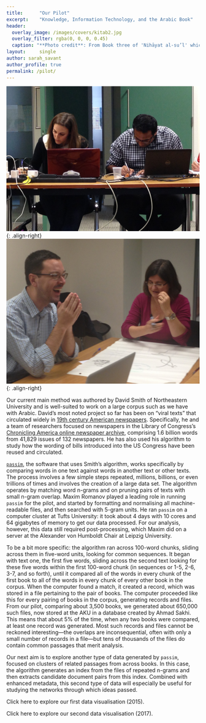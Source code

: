 ```yaml
---
title:		"Our Pilot"
excerpt:	"Knowledge, Information Technology, and the Arabic Book"
header:
  overlay_image: /images/covers/kitab2.jpg
  overlay_filter: rgba(0, 0, 0, 0.45)
  caption: "**Photo credit**: From Book three of 'Nihāyat al-su’l' which gives instructions on using lances. Dated 773/1371 (Add. MS. 18866, f. 113r)"
layout:		single
author: sarah_savant
author_profile: true
permalink: /pilot/
---
```


![image-right](/images/kitab/photo01.jpg){: .align-right}
![image-right](/images/kitab/photo02.jpg){: .align-right}

Our current main method was authored by David Smith of Northeastern University and is well-suited to work on a large corpus such as we have with Arabic. David’s most noted project so far has been on “viral texts” that circulated widely in [19th century American newspapers](https://viraltexts.org/). Specifically, he and a team of researchers focused on newspapers in the Library of Congress’s [Chronicling America online newspaper archive](https://chroniclingamerica.loc.gov/), comprising 1.6 billion words from 41,829 issues of 132 newspapers. He has also used his algorithm to study how the wording of bills introduced into the US Congress have been reused and circulated.

[`passim`](https://github.com/dasmiq/passim), the software that uses Smith’s algorithm, works specifically by comparing words in one text against words in another text or other texts. The process involves a few simple steps repeated, millions, billions, or even trillions of times and involves the creation of a large data set. The algorithm operates by matching word n-grams and on pruning pairs of texts with small n-gram overlap. Maxim Romanov played a leading role in running `passim` for the pilot, and started by formatting and normalising all machine-readable files, and then searched with 5-gram units. He ran `passim` on a computer cluster at Tufts University: it took about 4 days with 10 cores and 64 gigabytes of memory to get our data processed. For our analysis, however, this data still required post-processing, which Maxim did on a server at the Alexander von Humboldt Chair at Leipzig University.

To be a bit more specific: the algorithm ran across 100-word chunks, sliding across them in five-word units, looking for common sequences. It began with text one, the first five words, sliding across the second text looking for these five words within the first 100-word chunk (in sequences or 1-5, 2-6, 3-7, and so forth), until it compared all of the words in every chunk of the first book to all of the words in every chunk of every other book in the corpus. When the computer found a match, it created a record, which was stored in a file pertaining to the pair of books. The computer proceeded like this for every pairing of books in the corpus, generating records and files. From our pilot, comparing about 3,500 books, we generated about 650,000 such files, now stored at the AKU in a database created by Ahmad Sakhi. This means that about 5% of the time, when any two books were compared, at least one record was generated. Most such records and files cannot be reckoned interesting—the overlaps are inconsequential, often with only a small number of records in a file—but tens of thousands of the files do contain common passages that merit analysis.

Our next aim is to explore another type of data generated by `passim`, focused on clusters of related passages from across books. In this case, the algorithm generates an index from the files of repeated n-grams and then extracts candidate document pairs from this index. Combined with enhanced metadata, this second type of data will especially be useful for studying the networks through which ideas passed.

Click here to explore our first data visualisation (2015).

Click here to explore our second data visualisation (2017).



